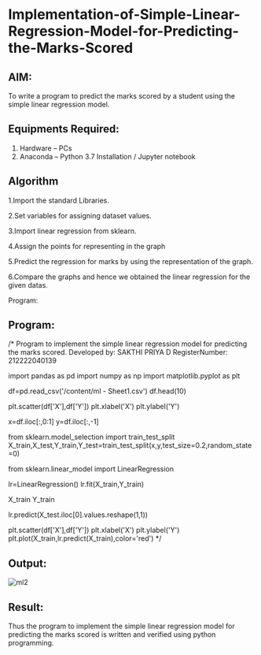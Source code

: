 # Implementation-of-Simple-Linear-Regression-Model-for-Predicting-the-Marks-Scored

## AIM:
To write a program to predict the marks scored by a student using the simple linear regression model.

## Equipments Required:
1. Hardware – PCs
2. Anaconda – Python 3.7 Installation / Jupyter notebook

## Algorithm
1.Import the standard Libraries.

2.Set variables for assigning dataset values.

3.Import linear regression from sklearn.

4.Assign the points for representing in the graph

5.Predict the regression for marks by using the representation of the graph.

6.Compare the graphs and hence we obtained the linear regression for the given datas.

Program:
## Program:
/*
Program to implement the simple linear regression model for predicting the marks scored.
Developed by: SAKTHI PRIYA D
RegisterNumber: 212222040139

import pandas as pd
import numpy as np
import matplotlib.pyplot as plt

df=pd.read_csv('/content/ml - Sheet1.csv')
df.head(10)

plt.scatter(df['X'],df['Y'])
plt.xlabel('X')
plt.ylabel('Y')

x=df.iloc[:,0:1]
y=df.iloc[:,-1]

from sklearn.model_selection import train_test_split
X_train,X_test,Y_train,Y_test=train_test_split(x,y,test_size=0.2,random_state=0)

from sklearn.linear_model import LinearRegression

lr=LinearRegression()
lr.fit(X_train,Y_train)

X_train
Y_train

lr.predict(X_test.iloc[0].values.reshape(1,1))

plt.scatter(df['X'],df['Y'])
plt.xlabel('X')
plt.ylabel('Y')
plt.plot(X_train,lr.predict(X_train),color='red')
*/

## Output:
![ml2](https://github.com/AkilaMohan/Implementation-of-Simple-Linear-Regression-Model-for-Predicting-the-Marks-Scored/assets/122548204/d777fdc6-6958-49ac-afc2-27210b22f405)


## Result:
Thus the program to implement the simple linear regression model for predicting the marks scored is written and verified using python programming.
